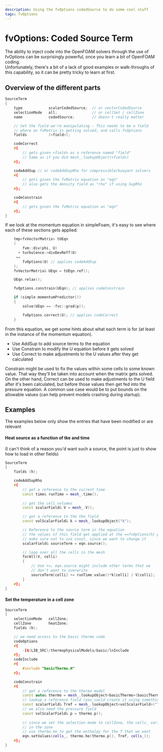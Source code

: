 ```yaml
---
description: Using the fvOptions codedSource to do some cool stuff
tags: fvOptions
---
```


# fvOptions: Coded Source Term

The ability to inject code into the OpenFOAM solvers through the use of fvOptions can be surprisingly powerful, once you learn a bit of OpenFOAM coding.  
Unfortunately, there's a bit of a lack of good examples or walk-throughs of this capability, so it can be pretty tricky to learn at first.  

## Overview of the different parts

```c++
SourceTerm
{
    type            scalarCodedSource;  // or vectorCodedSource
    selectionMode   all;                // or cellSet / cellZone
    name            codedSource;        // doesn't really matter

    // Set the field we're manipulating - This needs to be a field
    // where an fvMatrix is getting solved, and calls fvOptions
    fields          (<field>);

    codeCorrect
    #{
        // gets given <field> as a reference named "field"
        // Same as if you did mesh_.lookupObject(<field>)
    #};

    codeAddSup // or codeAddSupRho for compressible/buoyant solvers
    #{
        // gets given the fvMatrix equation as "eqn"
        // also gets the density field as "rho" if using SupRho
    #};

    codeConstrain
    #{
        // gets given the fvMatrix equation as "eqn"
    #};
}
```

If we look at the momentum equation in simpleFoam, it's easy to see where each of these sections gets applied:
```c++
    tmp<fvVectorMatrix> tUEqn
    (
        fvm::div(phi, U)
      + turbulence->divDevReff(U)
     ==
        fvOptions(U) // applies codeAddSup
    );
    fvVectorMatrix& UEqn = tUEqn.ref();

    UEqn.relax();

    fvOptions.constrain(UEqn); // applies codeConstrain

    if (simple.momentumPredictor())
    {
        solve(UEqn == -fvc::grad(p));

        fvOptions.correct(U); // applies codeCorrect
    }
```

From this equation, we get some hints about what each term is for (at least in the instance of the momentum equation).
- Use AddSup to add source terms to the equation
- Use Constrain to modify the U equation before it gets solved
- Use Correct to make adjustments to the U values after they get calculated

Constrain might be used to fix the values within some cells to some known value. That way they'll be taken into account when the matrix gets solved.  
On the other hand, Correct can be used to make adjustments to the U field after it's been calculated, but before those values then get fed into the pressure equation. A common use case would be to put bounds on the allowable values (can help prevent models crashing during startup).

## Examples
The examples below only show the entries that have been modified or are relevant

#### Heat source as a function of tke and time
(I can't think of a reason you'd want such a source, the point is just to show how to load in other fields)
```c++
SourceTerm
{
    fields (h);

    codeAddSupRho
    #{
        // get a reference to the current time
        const time& runTime = mesh_.time();
        
        // get the cell volumes
        const scalarField& V = mesh_.V();

        // get a reference to the tke field
        const volScalarField& k = mesh_.lookupObject("k");

        // Reference to the source term in the equation
        // the values of this field get applied at the ==fvOptions(h) part of the fvMatrix
        // make sure not to use const, since we want to change it
        scalarField& sourceTerm = eqn.source();

        // loop over all the cells in the mesh
        forAll(V, celli)
        {
            // Use +=, eqn.source might include other terms that we
            // don't want to overwrite
            sourceTerm[celli] += runTime.value()*k[celli] / V[celli];
        }
    #};
}
```

#### Set the temperature in a cell zone
```c++
SourceTerm
{
    selectionMode   cellZone;
    cellZone        heatZone;
    fields (h);

    // we need access to the basic thermo code
    codeOptions
    #{
        -I$(LIB_SRC)/thermophysicalModels/basic/lnInclude
    #};
    codeInclude
    #{
        #include "basicThermo.H"
    #};

    codeConstrain
    #{
        // get a reference to the thermo model
        const auto& thermo = mesh_.lookupObject<basicThermo>(basicThermo::dictName);
        // lookup a reference field (you could create it using something like setExprFields)
        const scalarField& Tref = mesh_.lookupObject<volScalarField>("Tref");
        // we also need the pressure field
        const volScalarField& p = thermo.p();
    
        // since we set the selection mode to cellZone, the cells_ variable holds the cells
        // in the zone
        // use thermo.he to get the enthalpy for the T that we want
        eqn.setValues(cells_, thermo.he(thermo.p(), Tref, cells_));
    #};
}
